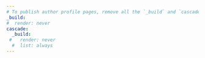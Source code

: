 ```yaml
---
# To publish author profile pages, remove all the `_build` and `cascade` settings below.
_build:
#  render: never
cascade:
  _build:
 #   render: never
  #  list: always
---
```

